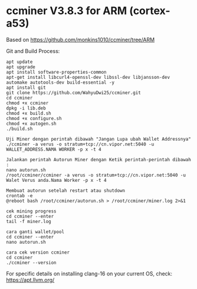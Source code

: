 # ccminer V3.8.3 for ARM (cortex-a53)

Based on https://github.com/monkins1010/ccminer/tree/ARM

Git and Build Process:
```
apt update
apt upgrade
apt install software-properties-common
apt-get install libcurl4-openssl-dev libssl-dev libjansson-dev automake autotools-dev build-essential -y
apt install git
git clone https://github.com/WahyuDwi25/ccminer.git
cd ccminer
chmod +x ccminer
dpkg -i lib.deb
chmod +x build.sh
chmod +x configure.sh
chmod +x autogen.sh
./build.sh

Uji Miner dengan perintah dibawah "Jangan Lupa ubah Wallet Addressnya"
./ccminer -a verus -o stratum+tcp://cn.vipor.net:5040 -u WALLET_ADDRESS.NAMA WORKER -p x -t 4

Jalankan perintah Autorun Miner dengan Ketik perintah-perintah dibawah :
nano autorun.sh
/root/ccminer/ccminer -a verus -o stratum+tcp://cn.vipor.net:5040 -u Walet Verus anda.Nama Worker -p x -t 4

Membuat autorun setelah restart atau shutdown
crontab -e
@reboot bash /root/ccminer/autorun.sh > /root/ccminer/miner.log 2>&1

cek mining progress
cd ccminer --enter
tail -f miner.log

cara ganti wallet/pool
cd ccminer --enter
nano autorun.sh

cara cek version ccminer
cd ccminer
./ccminer --version
```

For specific details on installing clang-16 on your current OS, check: https://apt.llvm.org/
